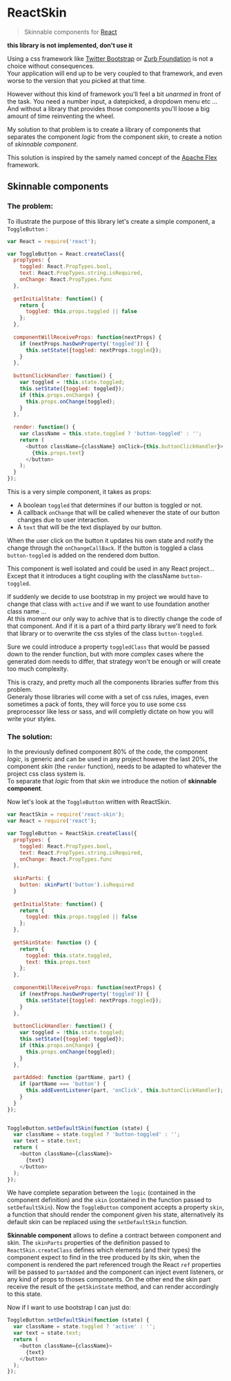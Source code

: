 ReactSkin
==========

> Skinnable components for [React](http://facebook.github.io/react/)

**this library is not implemented, don't use it**


Using a css framework like [Twitter Bootstrap](http://getbootstrap.com/) or 
[Zurb Foundation](http://foundation.zurb.com/) is not a choice without consequences.  
Your application will end up to be very coupled to that framework, and even worse 
to the version that you picked at that time.

However without this kind of framework you'll feel a bit *unarmed* in front of the task.
You need a number input, a datepicked, a dropdown menu etc ...  
And without a library that provides those components you'll loose a big amount of time reinventing the wheel. 

My solution to that problem is to create a library of components that separates the component *logic* from 
the component *skin*, to create a notion of *skinnable component*.  

This solution is inspired by the samely named concept of the [Apache Flex](http://flex.apache.org/) framework.


## Skinnable components

### The problem:

To illustrate the purpose of this library let's create a simple component, a `ToggleButton` : 

```javascript
var React = require('react');

var ToggleButton = React.createClass({
  propTypes: {
    toggled: React.PropTypes.bool,
    text: React.PropTypes.string.isRequired,
    onChange: React.PropTypes.func
  },
  
  getInitialState: function() {
    return {
      toggled: this.props.toggled || false
    };
  },
  
  componentWillReceiveProps: function(nextProps) {
    if (nextProps.hasOwnProperty('toggled')) {
      this.setState({toggled: nextProps.toggled});
    }
  },
  
  buttonClickHandler: function() {
    var toggled = !this.state.toggled;
    this.setState({toggled: toggled});
    if (this.props.onChange) {
      this.props.onChange(toggled);
    }
  },
  
  render: function() {
    var className = this.state.toggled ? 'button-toggled' : '';
    return (
      <button className={className} onClick={this.buttonClickHandler}>
        {this.props.text}
      </button>
    );
  }
});
```

This is a very simple component, it takes as props:
* A boolean `toggled` that determines if our button is toggled or not.
* A callback `onChange` that will be called whenever the state of our button changes due to user interaction.
* A `text` that will be the text displayed by our button. 

When the user click on the button it updates his own state and notify the change through the `onChangeCallBack`.
If the button is toggled a class `button-toggled` is added on the rendered dom button. 

This component is well isolated and could be used in any React project... 
Except that it introduces a tight coupling with the className `button-toggled`.

If suddenly we decide to use bootstrap in my project we would have to change that class with `active` 
and if we want to use foundation another class name ...  
At this moment our only way to achive that is to directly change the code of that component.
And if it is a part of a third party library we'll need to fork that library or to overwrite the css styles of 
the class `button-toggled`.  

Sure we could introduce a property `toggledClass` that would be passed down to the render function, 
but with more complex cases where the generated dom needs to differ, that strategy won't be enough or will create too much complexity.

This is crazy, and pretty much all the components libraries suffer from this problem.  
Generaly those libraries will come with a set of css rules, images, even sometimes a pack of fonts, 
they will force you to use some css preprocessor like less or sass, and will completly dictate on how you will write your styles.


### The solution:

In the previously defined component 80% of the code, the component *logic*, is generic and can be used in any project 
however the last 20%, the component *skin* (the `render` function), needs to be adapted to whatever the project css class system is.  
To separate that *logic* from that *skin* we introduce the notion of **skinnable component**.

Now let's look at the `ToggleButton` written with ReactSkin.


```javascript
var ReactSkin = require('react-skin');
var React = require('react');

var ToggleButton = ReactSkin.createClass({
  propTypes: {
    toggled: React.PropTypes.bool,
    text: React.PropTypes.string.isRequired,
    onChange: React.PropTypes.func
  },
  
  skinParts: {
    button: skinPart('button').isRequired
  }
  
  getInitialState: function() {
    return {
      toggled: this.props.toggled || false
    };
  },
  
  getSkinState: function () {
    return {
      toggled: this.state.toggled,
      text: this.props.text
    };
  },
  
  componentWillReceiveProps: function(nextProps) {
    if (nextProps.hasOwnProperty('toggled')) {
      this.setState({toggled: nextProps.toggled});
    }
  },
  
  buttonClickHandler: function() {
    var toggled = !this.state.toggled;
    this.setState({toggled: toggled});
    if (this.props.onChange) {
      this.props.onChange(toggled);
    }
  },
  
  partAdded: function (partName, part) {
    if (partName === 'button') {
      this.addEventListener(part, 'onClick', this.buttonClickHandler);
    }
  }
});


ToggleButton.setDefaultSkin(function (state) {
  var className = state.toggled ? 'button-toggled' : '';
  var text = state.text;
  return (
    <button className={className}>
      {text}
    </button>
  );
});

```


We have complete separation between the `logic` (contained in the component definition) and the `skin` (contained in the function passed to `setDefaultSkin`).
Now the `ToggleButton` component accepts a property `skin`, a function that should render the component given his state, alternatively its default skin can be
replaced using the `setDefaultSkin` function.


**Skinnable component** allows to define a contract between component and skin. The `skinParts` properties of the definition passed to `ReactSkin.createClass`
defines which elements (and their types) the component expect to find in the tree produced by its skin, when the component is rendered the part referenced 
trough the React `ref` properties will be passed to `partAdded` and the component can inject event listeners, or any kind of props to thoses components.
On the other end the skin part receive the result of the `getSkinState` method, and can render accordingly to this state.

Now if I want to use bootstrap I can just do: 

```javascript
ToggleButton.setDefaultSkin(function (state) {
  var className = state.toggled ? 'active' : '';
  var text = state.text;
  return (
    <button className={className}>
      {text}
    </button>
  );
});
```
